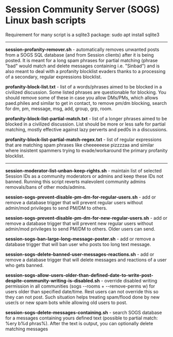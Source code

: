 # Session Community Server (SOGS) Linux bash scripts

Requirement for many script is a sqlite3 package: sudo apt install sqlite3

---

**session-profanity-remover.sh** - automatically removes unwanted posts from a SOGS SQL database (and from Session clients) after it is being posted. It is meant for a long spam phrases for partial matching (phrase "bad" would match and delete messages containing i.e. "Sinbad") and is also meant to deal with a profanity blocklist evaders thanks to a processing of a secondary, regular expressions blocklist.

**profanity-block-list.txt** - list of a words/phrases aimed to be blocked in a civilized discussion. Some listed phrases are questionable for blocking. You should remove some of these in case you allow DMs/PMs, which allows paed.philes and similar to get in contact, to remove pm/dm blocking, search for dm, pm, message, msg, add, group, grp, room.

**profanity-block-list-partial-match.txt** - list of a longer phrases aimed to be blocked in a civilized discussion. List should be more or less safe for partial matching, mostly effective against lazy perverts and ped0s in a discussions.

**profanity-block-list-partial-match-regex.txt** - list of regular expressions that are matching spam phrases like cheeeeeese pizzzzaa and similar where insistent spammers trying to evade/workaround the primary profanity blocklist.

---

**session-moderator-list-unban-keep-rights.sh** - maintain list of selected Session IDs as a community moderators or admins and keep these IDs not banned. Running this script reverts malevolent community admins removals/bans of other mods/admins.

**session-sogs-prevent-disable-pm-dm-for-regular-users.sh** - add or remove a database trigger that will prevent regular users without admin/mod privileges to send PM/DM to others.

**session-sogs-prevent-disable-pm-dm-for-new-regular-users.sh** - add or remove a database trigger that will prevent new regular users without admin/mod privileges to send PM/DM to others. Older users can send.

**session-sogs-ban-large-long-message-poster.sh** - add or remove a database trigger that will ban user who posts too long text message.

**session-sogs-delete-banned-user-messages-reactions.sh** - add or remove a database trigger that will delete messages and reactions of a user who gets banned.

**session-sogs-allow-users-older-than-defined-date-to-write-post-despite-community-writing-is-disabled.sh** - override disabled writing permission in all communities (sogs --rooms + --remove-perms w) for users older than specified date/time. Rest users can not override this so they can not post. Such situation helps treating spam/flood done by new user/s or new spam bots while allowing old users to post.

**session-sogs-delete-messages-containing.sh** - search SOGS database for a messages containing yours defined text (possible to partial match: %ery b%d phras%). After the text is output, you can optionally delete matching messages

